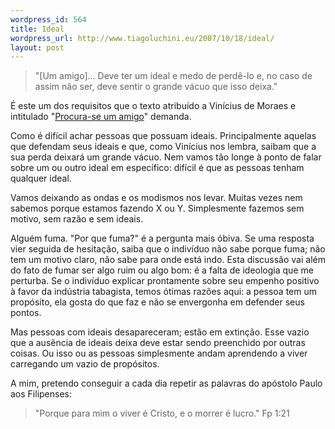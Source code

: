 ```yaml
--- 
wordpress_id: 564
title: Ideal
wordpress_url: http://www.tiagoluchini.eu/2007/10/18/ideal/
layout: post
---
```

> "\[Um amigo\]... Deve ter um ideal e medo de perdê-lo e, no caso de assim não ser, deve sentir o grande vácuo que isso deixa."

É este um dos requisitos que o texto atribuído a Vinícius de Moraes e intitulado "[Procura-se um amigo](http://pedradeajuda.wordpress.com/2007/10/17/procura-se-um-amigo/)" demanda.

Como é difícil achar pessoas que possuam ideais. Principalmente aquelas que defendam seus ideais e que, como Vinícius nos lembra, saibam que a sua perda deixará um grande vácuo. Nem vamos tão longe à ponto de falar sobre um ou outro ideal em específico: difícil é que as pessoas tenham qualquer ideal.

Vamos deixando as ondas e os modismos nos levar. Muitas vezes nem sabemos porque estamos fazendo X ou Y. Simplesmente fazemos sem motivo, sem razão e sem ideais.

Alguém fuma. "Por que fuma?" é a pergunta mais óbiva. Se uma resposta vier seguida de hesitação, saiba que o indivíduo não sabe porque fuma; não tem um motivo claro, não sabe para onde está indo. Esta discussão vai além do fato de fumar ser algo ruim ou algo bom: é a falta de ideologia que me perturba. Se o indivíduo explicar prontamente sobre seu empenho positivo à favor da indústria tabagista, temos ótimas razões aqui: a pessoa tem um propósito, ela gosta do que faz e não se envergonha em defender seus pontos.

Mas pessoas com ideais desapareceram; estão em extinção. Esse vazio que a ausência de ideais deixa deve estar sendo preenchido por outras coisas. Ou isso ou as pessoas simplesmente andam aprendendo a viver carregando um vazio de propósitos.

A mim, pretendo conseguir a cada dia repetir as palavras do apóstolo Paulo aos Filipenses:

> "Porque para mim o viver é Cristo, e o morrer é lucro." Fp 1:21
